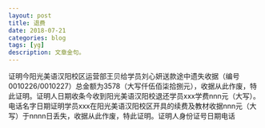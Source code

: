 ```yaml
---
layout: post
title: 退费
date: 2018-07-21
categories: blog
tags: [yg]
description: 文章金句。
---
```



证明今阳光美语汉阳校区运营部王贝给学员刘心妍送款途中遗失收据（编号0010226/0010227）总金额为3578（大写仟伍佰柒拾捌元），收据从此作废，特此证明。证明人日期收条今收到阳光美语汉阳校退还学员xxx学费nnn元（大写）。电话名字日期证明学员xxx在阳光美语汉阳校区开具的续费及教材收据nnn元（大写）于nnnn日丢失，收据从此作废，特此证明。证明人身份证号日期电话

